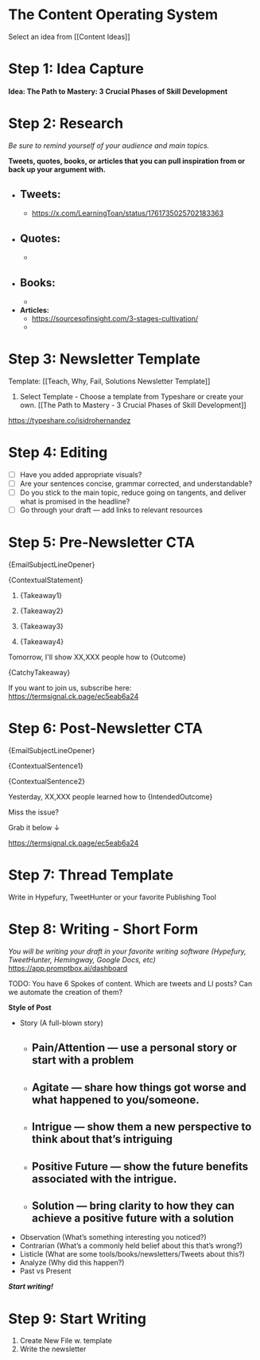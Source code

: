 # The Content Operating System

Select an idea from [[Content Ideas]]

# Step 1: Idea Capture

#### **Idea:** The Path to Mastery: 3 Crucial Phases of Skill Development


# Step 2: Research

*Be sure to remind yourself of your audience and main topics.*

**Tweets, quotes, books, or articles that you can pull inspiration from or back up your argument with.**

- **Tweets:**
    - 
    - https://x.com/LearningToan/status/1761735025702183363
- **Quotes:**
    - 
    - 
- **Books:**
    - 
    - 
- **Articles:**
    - https://sourcesofinsight.com/3-stages-cultivation/
    - 
    

# Step 3: Newsletter Template
Template: [[Teach, Why, Fail, Solutions Newsletter Template]]
1. Select Template - Choose a template from Typeshare or create your own.
[[The Path to Mastery - 3 Crucial Phases of Skill Development]]

https://typeshare.co/isidrohernandez



# Step 4: Editing

- [ ]  Have you added appropriate visuals?
- [ ]  Are your sentences concise, grammar corrected, and understandable?
- [ ]  Do you stick to the main topic, reduce going on tangents, and deliver what is promised in the headline?
- [ ]  Go through your draft — add links to relevant resources

# Step 5: Pre-Newsletter CTA

{EmailSubjectLineOpener}

{ContextualStatement}

1. {Takeaway1}

2. {Takeaway2} 

3. {Takeaway3} 

4. {Takeaway4}

Tomorrow, I'll show XX,XXX people how to {Outcome}

{CatchyTakeaway}

If you want to join us, subscribe here: https://termsignal.ck.page/ec5eab6a24

# Step 6: Post-Newsletter CTA

{EmailSubjectLineOpener}

{ContextualSentence1}

{ContextualSentence2}

Yesterday, XX,XXX people learned how to {IntendedOutcome}

Miss the issue?

Grab it below ↓

https://termsignal.ck.page/ec5eab6a24

# Step 7: Thread Template

Write in Hypefury, TweetHunter or your favorite Publishing Tool

# Step 8: Writing -  Short Form

*You will be writing your draft in your favorite writing software (Hypefury, TweetHunter, Hemingway, Google Docs, etc)*
https://app.promptbox.ai/dashboard

TODO: You have 6 Spokes of content. Which are tweets and LI posts? Can we automate the creation of them?

**Style of Post**

- Story (A full-blown story)
    - **Pain/Attention** — use a personal story or start with a problem
        - 
    - **Agitate** — share how things got worse and what happened to you/someone.
        - 
    - **Intrigue** — show them a new perspective to think about that’s intriguing
        - 
    - **Positive Future** — show the future benefits associated with the intrigue.
        - 
    - **Solution** — bring clarity to how they can achieve a positive future with a solution
        - 
- Observation (What’s something interesting you noticed?)
- Contrarian (What’s a commonly held belief about this that’s wrong?)
- Listicle (What are some tools/books/newsletters/Tweets about this?)
- Analyze (Why did this happen?)
- Past vs Present 

***Start writing!***
# Step 9: Start Writing
1. Create New File w. template
2. Write the newsletter